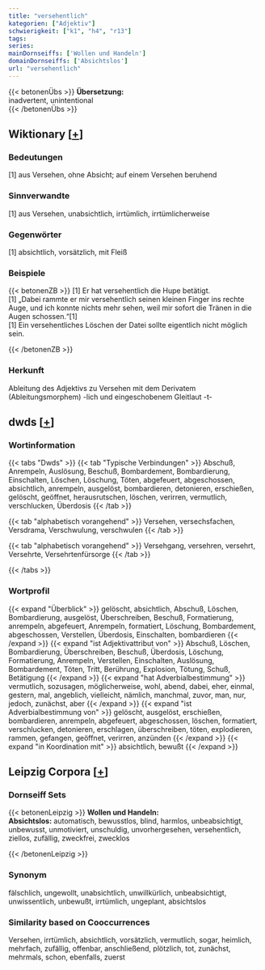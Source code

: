 ```yaml
---
title: "versehentlich"
kategorien: ["Adjektiv"]
schwierigkeit: ["k1", "h4", "r13"]
tags:
series:
mainDornseiffs: ['Wollen und Handeln']
domainDornseiffs: ['Absichtslos']
url: "versehentlich"
---
```


{{< betonenÜbs >}}
**Übersetzung:**  
inadvertent, unintentional  
{{< /betonenÜbs >}}

## Wiktionary [[+](https://de.wiktionary.org/wiki/versehentlich)]

### Bedeutungen
[1] aus Versehen, ohne Absicht; auf einem Versehen beruhend  

### Sinnverwandte
[1] aus Versehen, unabsichtlich, irrtümlich, irrtümlicherweise  

### Gegenwörter
[1] absichtlich, vorsätzlich, mit Fleiß  

### Beispiele
{{< betonenZB >}}
[1] Er hat versehentlich die Hupe betätigt.  
[1] „Dabei rammte er mir versehentlich seinen kleinen Finger ins rechte Auge, und ich konnte nichts mehr sehen, weil mir sofort die Tränen in die Augen schossen.“[1]  
[1] Ein versehentliches Löschen der Datei sollte eigentlich nicht möglich sein.  

{{< /betonenZB >}}
### Herkunft
Ableitung des Adjektivs zu Versehen mit dem Derivatem (Ableitungsmorphem) -lich und eingeschobenem Gleitlaut -t-  



## dwds [[+](https://www.dwds.de/wb/versehentlich)]

### Wortinformation
{{< tabs "Dwds" >}}
{{< tab "Typische Verbindungen" >}}
Abschuß, Anrempeln, Auslösung, Beschuß, Bombardement, Bombardierung, Einschalten, Löschen, Löschung, Töten, abgefeuert, abgeschossen, absichtlich, anrempeln, ausgelöst, bombardieren, detonieren, erschießen, gelöscht, geöffnet, herausrutschen, löschen, verirren, vermutlich, verschlucken, Überdosis
{{< /tab >}}

{{< tab "alphabetisch vorangehend" >}}
Versehen, versechsfachen, Versdrama, Verschwulung, verschwulen
{{< /tab >}}

{{< tab "alphabetisch vorangehend" >}}
Versehgang, versehren, versehrt, Versehrte, Versehrtenfürsorge
{{< /tab >}}

{{< /tabs >}}

### Wortprofil
{{< expand "Überblick" >}} gelöscht, absichtlich, Abschuß, Löschen, Bombardierung, ausgelöst, Überschreiben, Beschuß, Formatierung, anrempeln, abgefeuert, Anrempeln, formatiert, Löschung, Bombardement, abgeschossen, Verstellen, Überdosis, Einschalten, bombardieren {{< /expand >}}
{{< expand "ist Adjektivattribut von" >}} Abschuß, Löschen, Bombardierung, Überschreiben, Beschuß, Überdosis, Löschung, Formatierung, Anrempeln, Verstellen, Einschalten, Auslösung, Bombardement, Töten, Tritt, Berührung, Explosion, Tötung, Schuß, Betätigung {{< /expand >}}
{{< expand "hat Adverbialbestimmung" >}} vermutlich, sozusagen, möglicherweise, wohl, abend, dabei, eher, einmal, gestern, mal, angeblich, vielleicht, nämlich, manchmal, zuvor, man, nur, jedoch, zunächst, aber {{< /expand >}}
{{< expand "ist Adverbialbestimmung von" >}} gelöscht, ausgelöst, erschießen, bombardieren, anrempeln, abgefeuert, abgeschossen, löschen, formatiert, verschlucken, detonieren, erschlagen, überschreiben, töten, explodieren, rammen, gefangen, geöffnet, verirren, anzünden {{< /expand >}}
{{< expand "in Koordination mit" >}} absichtlich, bewußt {{< /expand >}}

## Leipzig Corpora [[+](https://corpora.uni-leipzig.de/en/res?word=versehentlich&corpusId=deu_newscrawl-public_2018)]

### Dornseiff Sets
{{< betonenLeipzig >}}
**Wollen und Handeln:**  
**Absichtslos:** automatisch, bewusstlos, blind, harmlos, unbeabsichtigt, unbewusst, unmotiviert, unschuldig, unvorhergesehen, versehentlich, ziellos, zufällig, zweckfrei, zwecklos  

{{< /betonenLeipzig >}}

### Synonym
fälschlich, ungewollt, unabsichtlich, unwillkürlich, unbeabsichtigt, unwissentlich, unbewußt, irrtümlich, ungeplant, absichtslos


### Similarity based on Cooccurrences
Versehen, irrtümlich, absichtlich, vorsätzlich, vermutlich, sogar, heimlich, mehrfach, zufällig, offenbar, anschließend, plötzlich, tot, zunächst, mehrmals, schon, ebenfalls, zuerst

